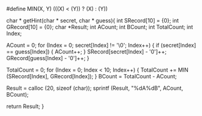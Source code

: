 #define MIN(X, Y) (((X) < (Y)) ? (X) : (Y))

char * getHint(char * secret, char * guess){
  int  SRecord[10] = {0};
  int  GRecord[10] = {0};
  char *Result;
  int  ACount;
  int  BCount;
  int  TotalCount;
  int  Index;

  ACount     = 0;
  for (Index = 0; secret[Index] != '\0'; Index++) {
    if (secret[Index] == guess[Index]) {
      ACount++;
    }
    SRecord[secret[Index] - '0']++;
    GRecord[guess[Index]  - '0']++;
  }

  TotalCount = 0;
  for (Index = 0; Index < 10; Index++) {
    TotalCount += MIN (SRecord[Index], GRecord[Index]);
  }
  BCount = TotalCount - ACount;

  Result = calloc (20, sizeof (char));
  sprintf (Result, "%dA%dB", ACount, BCount);

  return Result;
}
